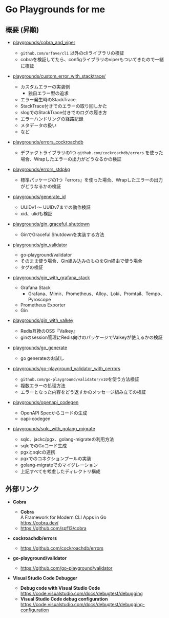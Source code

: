 # Go Playgrounds for me

## 概要 (昇順)

* [playgrounds/cobra_and_viper](./playgrounds/cobra_and_viper)
    * `github.com/urfave/cli` 以外のcliライブラリの検証
    * cobraを検証してたら、configライブラリのviperもついてきたので一緒に検証

* [playgrounds/custom_error_with_stacktrace/](./playgrounds/custom_error_with_stacktrace/)
    * カスタムエラーの実装例
        * 独自エラー型の追求
    * エラー発生時のStackTrace
    * StackTrace付きでのエラーの取り回しかた
    * slogでのStackTrace付きでのログの履き方
    * エラーハンドリングの経路記録
    * メタデータの扱い
    * など

* [playgrounds/errors_cockroachdb](./playgrounds/errors_cockroachdb)
    * デファクトライブラリの1つ `github.com/cockroachdb/errors` を使った場合、Wrapしたエラーの出力がどうなるかの検証    

* [playgrounds/errors_stdpkg](./playgrounds/errors_stdpkg)
    * 標準パッケージの1つ『errors』を使った場合、Wrapしたエラーの出力がどうなるかの検証    

* [playgrounds/generate_id](./playgrounds/generate_id)
    * UUIDv1 〜 UUIDv7までの動作検証
    * xid、ulidも検証

* [playgrounds/gin_graceful_shutdown](./playgrounds/gin_graceful_shutdown)
    * GinでGraceful Shutdownを実装する方法

* [playgrounds/gin_validator](./playgrounds/gin_validator)
    * go-playground/validator
    * そのまま使う場合、Gin組み込みのものをGin経由で使う場合
    * タグの検証

* [playgrounds/gin_with_grafana_stack](./playgrounds/gin_with_grafana_stack)
    * Grafana Stack
        * Grafana、Mimir、Prometheus、Alloy、Loki、Promtail、Tempo、Pyroscope
    * Prometheus Exporter
    * Gin

* [playgrounds/gin_with_valkey](./playgrounds/gin_with_valkey)
    * Redis互換のOSS『Valkey』
    * ginのsession管理にRedis向けのパッケージでValkeyが使えるかの検証

* [playgrounds/go_generate](./playgrounds/go_generate)
    * go generateのお試し

* [playgrounds/go-playground_validator_with_cerrors](./playgrounds/go-playground_validator_with_cerrors)
    * `github.com/go-playground/validator/v10`を使う方法検証
    * 複数エラーの処理方法
    * エラーとなった内容をどう返すかのメッセージ組み立ての検証

* [playgrounds/openapi_codegen](./playgrounds/openapi_codegen)
    * OpenAPI Specからコードの生成
    * oapi-codegen

* [playgrounds/sqlc_with_golang_migrate](./playgrounds/sqlc_with_golang_migrate)
    * sqlc、jackc/pgx、golang-migrateの利用方法
    * sqlcでのGoコード生成
    * pgxとsqlcの連携
    * pgxでのコネクションプールの実装
    * golang-migrateでのマイグレーション
    * 上記すべてを考慮したディレクトリ構成

## 外部リンク

* **Cobra**
    * **Cobra**  
      A Framework for Modern CLI Apps in Go  
      https://cobra.dev/
    * https://github.com/spf13/cobra

* **cockroachdb/errors**
    * https://github.com/cockroachdb/errors

* **go-playground/validator**
    * https://github.com/go-playground/validator

* **Visual Studio Code Debugger**
    * **Debug code with Visual Studio Code**  
      https://code.visualstudio.com/docs/debugtest/debugging
    * **Visual Studio Code debug configuration**  
      https://code.visualstudio.com/docs/debugtest/debugging-configuration
